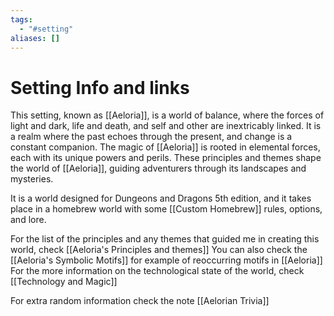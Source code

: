 ```yaml
---
tags:
  - "#setting"
aliases: []
---
```


# Setting Info and links

This setting, known as [[Aeloria]], is a world of balance, where the forces of light and dark, life and death, and self and other are inextricably linked. It is a realm where the past echoes through the present, and change is a constant companion. The magic of [[Aeloria]] is rooted in elemental forces, each with its unique powers and perils. These principles and themes shape the world of [[Aeloria]], guiding adventurers through its landscapes and mysteries.

It is a world designed for Dungeons and Dragons 5th edition, and it takes place in a homebrew world with some [[Custom Homebrew]] rules, options, and lore. 

For the list of the principles and any themes that guided me in creating this world, check [[Aeloria's Principles and themes]]
You can also check the [[Aeloria's Symbolic Motifs]] for example of reoccurring motifs in [[Aeloria]]
For the more information on the technological state of the world, check [[Technology and Magic]]

For extra random information check the note [[Aelorian Trivia]]

